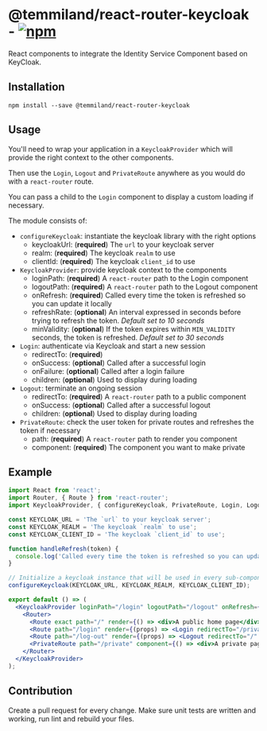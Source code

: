 # @temmiland/react-router-keycloak - [![npm](https://img.shields.io/npm/v/@temmiland/react-router-keycloak.svg?color=%2345bf17&style=popout)](https://www.npmjs.com/package/@temmiland/react-router-keycloak)

React components to integrate the Identity Service Component based on KeyCloak.

## Installation

`npm install --save @temmiland/react-router-keycloak`

## Usage

You'll need to wrap your application in a `KeycloakProvider` which will provide the right context to the other components.

Then use the `Login`, `Logout` and `PrivateRoute` anywhere as you would do with a `react-router` route.

You can pass a child to the `Login` component to display a custom loading if necessary.

The module consists of:

- `configureKeycloak`: instantiate the keycloak library with the right options
  - keycloakUrl: (**required**) The `url` to your keycloak server
  - realm: (**required**) The keycloak `realm` to use
  - clientId: (**required**) The keycloak `client_id` to use
- `KeycloakProvider`: provide keycloak context to the components
  - loginPath: (**required**) A `react-router` path to the Login component
  - logoutPath: (**required**) A `react-router` path to the Logout component
  - onRefresh: (**required**) Called every time the token is refreshed so you can update it locally
  - refreshRate: (**optional**) An interval expressed in seconds before trying to refresh the token. _Default set to 10 seconds_
  - minValidity: (**optional**) If the token expires within `MIN_VALIDITY` seconds, the token is refreshed. _Default set to 30 seconds_
- `Login`: authenticate via Keycloak and start a new session
  - redirectTo: (**required**)
  - onSuccess: (**optional**) Called after a successful login
  - onFailure: (**optional**) Called after a login failure
  - children: (**optional**) Used to display during loading
- `Logout`: terminate an ongoing session
  - redirectTo: (**required**) A `react-router` path to a public component
  - onSuccess: (**optional**) Called after a successful logout
  - children: (**optional**) Used to display during loading
- `PrivateRoute`: check the user token for private routes and refreshes the token if necessary
  - path: (**required**) A `react-router` path to render you component
  - component: (**required**) The component you want to make private

## Example

```jsx harmony
import React from 'react';
import Router, { Route } from 'react-router';
import KeycloakProvider, { configureKeycloak, PrivateRoute, Login, Logout } from '@temmiland/react-router-keycloak';

const KEYCLOAK_URL = 'The `url` to your keycloak server';
const KEYCLOAK_REALM = 'The keycloak `realm` to use';
const KEYCLOAK_CLIENT_ID = 'The keycloak `client_id` to use';

function handleRefresh(token) {
  console.log('Called every time the token is refreshed so you can update it locally', token);
}

// Initialize a keycloak instance that will be used in every sub-components
configureKeycloak(KEYCLOAK_URL, KEYCLOAK_REALM, KEYCLOAK_CLIENT_ID);

export default () => (
  <KeycloakProvider loginPath="/login" logoutPath="/logout" onRefresh={handleRefresh}>
    <Router>
      <Route exact path="/" render={() => <div>A public home page</div>} />
      <Route path="/login" render={(props) => <Login redirectTo="/private" {...props} />} />
      <Route path="/log-out" render={(props) => <Logout redirectTo="/" {...props} />} />
      <PrivateRoute path="/private" component={() => <div>A private page</div>} />
    </Router>
  </KeycloakProvider>
);
```

## Contribution

Create a pull request for every change. Make sure unit tests are written and working, run lint and rebuild your files.
